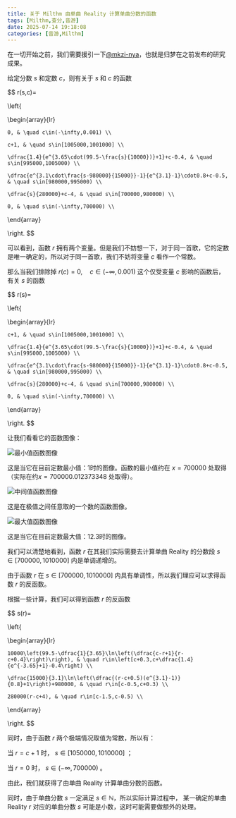 ```yaml
---
title: 关于 Milthm 由单曲 Reality 计算单曲分数的函数
tags: [Milthm,查分,音游]
date: 2025-07-14 19:18:08
categories: [音游,Milthm]
---
```


在一切开始之前，我们需要援引一下[@mkzi-nya](https://github.com/mkzi-nya/)，也就是归梦在之前发布的研究成果。

给定分数 $s$ 和定数 $c$，则有关于 $s$ 和 $c$ 的函数

$$
r(s,c)=

\left\{

  \begin{array}{lr}

    0, & \quad c\in(-\infty,0.001) \\

    c+1, & \quad s\in[1005000,1001000] \\

    \dfrac{1.4}{e^{3.65\cdot(99.5-\frac{s}{10000})}+1}+c-0.4, & \quad s\in[995000,1005000) \\

    \dfrac{e^{3.1\cdot\frac{s-980000}{15000}}-1}{e^{3.1}-1}\cdot0.8+c-0.5, & \quad s\in[980000,995000) \\

    \dfrac{s}{280000}+c-4, & \quad s\in[700000,980000) \\

    0, & \quad s\in(-\infty,700000) \\

  \end{array}

\right.
$$

可以看到，函数 $r$ 拥有两个变量。但是我们不妨想一下，对于同一首歌，它的定数是唯一确定的，所以对于同一首歌，我们不妨将变量 $c$ 看作一个常数。

那么当我们排除掉 $r(c)=0, \quad c\in(-\infty,0.001)$ 这个仅受变量 $c$ 影响的函数后，有关 $s$ 的函数

$$
r(s)=

\left\{

  \begin{array}{lr}

    c+1, & \quad s\in[1005000,1001000] \\

    \dfrac{1.4}{e^{3.65\cdot(99.5-\frac{s}{10000})}+1}+c-0.4, & \quad s\in[995000,1005000) \\

    \dfrac{e^{3.1\cdot\frac{s-980000}{15000}}-1}{e^{3.1}-1}\cdot0.8+c-0.5, & \quad s\in[980000,995000) \\

    \dfrac{s}{280000}+c-4, & \quad s\in[700000,980000) \\

    0, & \quad s\in(-\infty,700000) \\

  \end{array}

\right.
$$

让我们看看它的函数图像：

![最小值函数图像](https://cdn.jsdelivr.net/gh/adproqwq/picx-images-hosting@master/最小值函数图像.pfmng4eb1.jpg)

这是当它在目前定数最小值：1时的图像。函数的最小值约在 $x=700000$ 处取得（实际在约$x=700000.012373348$ 处取得）。

![中间值函数图像](https://cdn.jsdelivr.net/gh/adproqwq/picx-images-hosting@master/中间值函数图像.3rbioo8xjk.jpg)

这是在极值之间任意取的一个数的函数图像。

![最大值函数图像](https://cdn.jsdelivr.net/gh/adproqwq/picx-images-hosting@master/最大值函数图像.1zijtrs0wf.jpg)

这是当它在目前定数最大值：12.3时的图像。

我们可以清楚地看到，函数 $r$ 在其我们实际需要去计算单曲 Reality 的分数段 $s\in[700000,1010000]$ 内是单调递增的。

由于函数 $r$ 在 $s\in[700000,1010000]$ 内具有单调性，所以我们理应可以求得函数 $r$ 的反函数。

根据一些计算，我们可以得到函数 $r$ 的反函数

$$
s(r)=

\left\{

  \begin{array}{lr}

    10000\left(99.5-\dfrac{1}{3.65}\ln\left(\dfrac{c-r+1}{r-c+0.4}\right)\right), & \quad r\in\left[c+0.3,c+\dfrac{1.4}{e^{-3.65}+1}-0.4\right) \\

    \dfrac{15000}{3.1}\ln\left(\dfrac{(r-c+0.5)(e^{3.1}-1)}{0.8}+1\right)+980000, & \quad r\in[c-0.5,c+0.3) \\

    280000(r-c+4), & \quad r\in[c-1.5,c-0.5) \\

  \end{array}

\right.
$$

同时，由于函数 $r$ 两个极端情况取值为常数，所以有：

当 $r=c+1$ 时， $s\in[1050000,1010000]$ ；

当 $r=0$ 时， $s\in(-\infty,700000)$ 。

由此，我们就获得了由单曲 Reality 计算单曲分数的函数。

同时，由于单曲分数 $s$ 一定满足 $s\in\mathbb{N}$，所以实际计算过程中， 某一确定的单曲 Reality $r$ 对应的单曲分数 $s$ 可能是小数，这时可能需要做额外的处理。